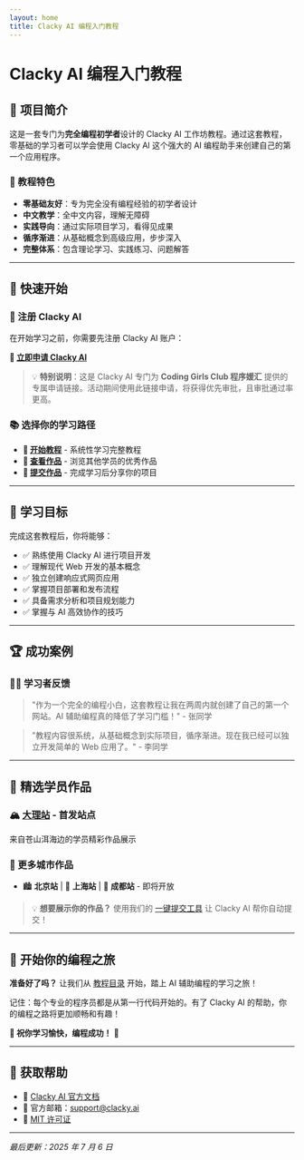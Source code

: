 ```yaml
---
layout: home
title: Clacky AI 编程入门教程
---
```


# Clacky AI 编程入门教程

## 🌟 项目简介

这是一套专门为**完全编程初学者**设计的 Clacky AI 工作坊教程。通过这套教程，零基础的学习者可以学会使用 Clacky AI 这个强大的 AI 编程助手来创建自己的第一个应用程序。

### 🎯 教程特色

- **零基础友好**：专为完全没有编程经验的初学者设计
- **中文教学**：全中文内容，理解无障碍
- **实践导向**：通过实际项目学习，看得见成果
- **循序渐进**：从基础概念到高级应用，步步深入
- **完整体系**：包含理论学习、实践练习、问题解答

---

## 🚀 快速开始

### 🎯 注册 Clacky AI

在开始学习之前，你需要先注册 Clacky AI 账户：

**🔗 [立即申请 Clacky AI](https://clacky.ai/beta?source=source_coding_girls_club-medium_community-campaign_beta_launch)**

> 💡 **特别说明**：这是 Clacky AI 专门为 **Coding Girls Club 程序媛汇** 提供的专属申请链接。活动期间使用此链接申请，将获得优先审批，且审批通过率更高。

### 📚 选择你的学习路径

- **📖 [开始教程](/tutorial/)** - 系统性学习完整教程
- **🎨 [查看作品](/student-works/)** - 浏览其他学员的优秀作品
- **🚀 [提交作品](/student-works/submit-prompt/)** - 完成学习后分享你的项目

---

## 🎯 学习目标

完成这套教程后，你将能够：

- ✅ 熟练使用 Clacky AI 进行项目开发
- ✅ 理解现代 Web 开发的基本概念
- ✅ 独立创建响应式网页应用
- ✅ 掌握项目部署和发布流程
- ✅ 具备需求分析和项目规划能力
- ✅ 掌握与 AI 高效协作的技巧

---

## 🏆 成功案例

### 👨‍💻 学习者反馈

> "作为一个完全的编程小白，这套教程让我在两周内就创建了自己的第一个网站。AI 辅助编程真的降低了学习门槛！" - 张同学

> "教程内容很系统，从基础概念到实际项目，循序渐进。现在我已经可以独立开发简单的 Web 应用了。" - 李同学

---

## 🎨 精选学员作品

### 🏔️ [大理站](/student-works/dali/) - 首发站点

来自苍山洱海边的学员精彩作品展示

### 🌟 更多城市作品

- 🏙️ **北京站** | 🏢 **上海站** | 🌸 **成都站** - 即将开放

> 💡 **想要展示你的作品？** 使用我们的 [一键提交工具](/student-works/submit-prompt/) 让 Clacky AI 帮你自动提交！

---

## 🚀 开始你的编程之旅

**准备好了吗？** 让我们从 [教程目录](/tutorial/) 开始，踏上 AI 辅助编程的学习之旅！

记住：每个专业的程序员都是从第一行代码开始的。有了 Clacky AI 的帮助，你的编程之路将更加顺畅和有趣！

**🌟 祝你学习愉快，编程成功！** 🎉

---

## 🤝 获取帮助

- 📖 [Clacky AI 官方文档](https://docs.clacky.ai)
- 📧 官方邮箱：support@clacky.ai
- 📄 [MIT 许可证](https://github.com/CodingGirlsClub/ai-clacky-workshop-tutorial/blob/main/LICENSE)

---

_最后更新：2025 年 7 月 6 日_
